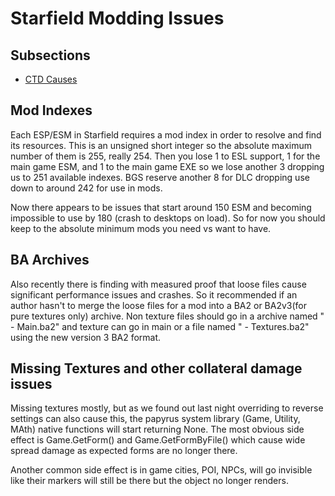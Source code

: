# Starfield Modding Issues

## Subsections
- [CTD Causes](./CTDCauses.md)

## Mod Indexes
Each ESP/ESM in Starfield requires a mod index in order to resolve and find its resources. This is an unsigned short integer so the absolute maximum number of them is 255, really 254. Then you lose 1 to ESL support, 1 for the main game ESM, and 1 to the main game EXE so we lose another 3 dropping us to 251 available indexes. BGS reserve another 8 for DLC dropping use down to around 242 for use in mods. 

Now there appears to be issues that start around 150 ESM and becoming impossible to use by 180 (crash to desktops on load). So for now you should keep to the absolute minimum mods you need vs want to have. 

## BA Archives

Also recently there is finding with measured proof that loose files cause significant performance issues and crashes. So it recommended if an author hasn't to merge the loose files for a mod into a BA2 or BA2v3(for pure textures only) archive. Non texture files should go in a archive named "<modnam> - Main.ba2" and texture can go in main or a file named "<modnam> - Textures.ba2" using the new version 3 BA2 format.

## Missing Textures and other collateral damage issues

Missing textures mostly, but as we found out last night overriding to reverse settings can also cause this, the papyrus system library (Game, Utility, MAth) native functions will start returning None. The most obvious side effect is Game.GetForm() and Game.GetFormByFile() which cause wide spread damage as expected forms are no longer there. 

Another common side effect is in game cities, POI, NPCs, will go invisible like their markers will still be there but the object no longer renders. 
